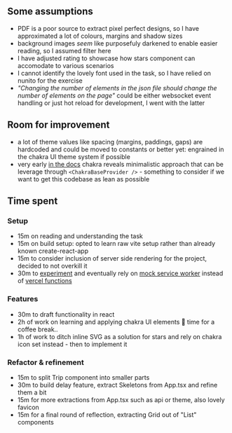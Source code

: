 ## Some assumptions

- PDF is a poor source to extract pixel perfect designs, so I have approximated a lot of colours, margins and shadow sizes
- background images _seem_ like purposefuly darkened to enable easier reading, so I assumed filter here
- I have adjusted rating to showcase how stars component can accomodate to various scenarios
- I cannot identify the lovely font used in the task, so I have relied on nunito for the exercise
- _"Changing the number of elements in the json file should change the number of elements on the page"_ could be either websocket event handling or just hot reload for development, I went with the latter

## Room for improvement

- a lot of theme values like spacing (margins, paddings, gaps) are hardcoded and could be moved to constants or better yet: engrained in the chakra UI theme system if possible
- very early [in the docs](https://chakra-ui.com/getting-started#chakrabaseprovider) chakra reveals minimalistic approach that can be leverage through `<ChakraBaseProvider />` - something to consider if we want to get this codebase as lean as possible

## Time spent

### Setup

- 15m on reading and understanding the task
- 15m on build setup: opted to learn raw vite setup rather than already known create-react-app
- 15m to consider inclusion of server side rendering for the project, decided to not overkill it
- 30m to [experiment](https://github.com/magicwrites/trip-emissions/tree/api-mock) and eventually rely on [mock service worker](https://mswjs.io) instead of [vercel functions](https://vercel.com/docs/concepts/functions/serverless-functions)

### Features

- 30m to draft functionality in react
- 2h of work on learning and applying chakra UI elements 🤯 time for a coffee break..
- 1h of work to ditch inline SVG as a solution for stars and rely on chakra icon set instead - then to implement it

### Refactor & refinement

- 15m to split Trip component into smaller parts
- 30m to build delay feature, extract Skeletons from App.tsx and refine them a bit
- 15m for more extractions from App.tsx such as api or theme, also lovely favicon
- 15m for a final round of reflection, extracting Grid out of "List" components
